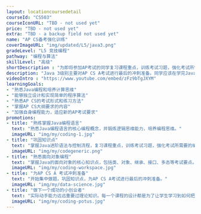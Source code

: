 ```yaml
---
layout: locationcoursedetail
courseId: "CS503"
courseIconURL: "TBD - not used yet"
price: "TBD - not used yet"
extra: "TBD - a backup field not used yet"
name: "AP CS备考强化训练"
coverImageURL: "img/updated/L5/java3.png"
gradeLevel: "L5 竞技编程"
pathway: "编程与算法"
skillLevel: "高级"
shortDescription : "为即将参加AP考试的同学复习课程重点，训练考试习题，强化考试所需要的编程基本功"
description: "Java 3级别主要对AP CS A考试进行最后的冲刺准备。同学应该在学完Java核心内容的前提下开始集中做题，巩固知识点。课程以AP CS A考试大概为目标，为即将参加AP考试的同学强化考试所需要的编程基本功。"
videoIntro : "https://www.youtube.com/embed/zFz9bTgJXYM"
learningGoals:
- "熟悉Java编程和培养计算思维"
- "能够独立设计和实现简单的程序算法"
- "熟悉AP CS的考试形式和练习方法"
- "掌握AP CS大纲要求的内容"
- "加强自身编程能力，适应新的AP考试要求"
promotions:
- title: "熟练掌握Java编程语言"
  text: "熟悉Java编程语言的核心编程概念，并锻炼逻辑思维能力，培养编程思维。"
  imageURL: "img/my/coding-1.jpg"
- title: "巩固知识点"
  text: "掌握Java进阶语法与控制流程，复习课程重点，训练考试习题，强化考试所需要的编程基本功。"
  imageURL: "img/my/codegeneric.png"
- title: "熟悉面向对象编程"
  text: "掌握Java的面向对象的核心知识点，包括类、对象、继承、接口、多态等考试要点。"
  imageURL: "img/my/coding-workspace.jpg"
- title: "为AP CS A 考试冲刺准备"
  text: "开始集中做题，巩固知识点，为AP CS A考试进行最后的冲刺准备。"
  imageURL: "img/my/data-science.jpg"
- title: "做下一个成功的小创业者"
  text: "实际动手能力远远重要过理论知识。每一个课程的设计都是为了让学生学习到如何把自己对于项目的一个想法通过努力变为现实。年轻的小小创业家就是在这样的挑战中产生的。"
  imageURL: "img/my/coding-potus.jpg"
---
```

